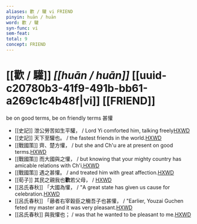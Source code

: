 ```yaml
---
aliases: 歡 / 驩 vi FRIEND
pinyin: huān / huān
word: 歡 / 驩
syn-func: vi
sem-feat: 
total: 9
concept: FRIEND 
---
```

# [[歡 / 驩]] *[[huān / huān]]*  [[uuid-c20780b3-41f9-491b-bb61-a269c1c4b48f|vi]] [[FRIEND]]
be on good terms, be on friendly terms 甚懽
 - [[史記]] 泄公勞苦如生平驩， / Lord Yi comforted him, talking freely[HXWD](https://hxwd.org/textview.html?location=KR2a0001_tls_089-25a.47)
 - [[史記]] 天下至驩也。 / the fastest friends in the world.[HXWD](https://hxwd.org/textview.html?location=KR2a0001_tls_092-20a.27)
 - [[戰國策]] 齊、楚方懽， / but she and Ch'u are at present on good terms.[HXWD](https://hxwd.org/textview.html?location=KR2e0003_tls_059-1a.11)
 - [[戰國策]] 而大國與之懽， / but knowing that your mighty country has amicable relations with Ch'i,[HXWD](https://hxwd.org/textview.html?location=KR2e0003_tls_059-2a.15)
 - [[戰國策]] 遇之甚懽。 / and treated him with great affection.[HXWD](https://hxwd.org/textview.html?location=KR2e0003_tls_140-1a.5)
 - [[荀子]] 其民之親我也**歡**若父母，
                     / [HXWD](https://hxwd.org/textview.html?location=KR3a0002_tls_009-22a.21)
 - [[呂氏春秋]] 「大國為懽， / "A great state has given us cause for celebration.[HXWD](https://hxwd.org/textview.html?location=KR3j0009_tls_015-10a.21)
 - [[呂氏春秋]] 「曏者右宰穀臣之觴吾子也甚懽， / "Earlier, Youzai Guchen feted my master and it was very pleasant.[HXWD](https://hxwd.org/textview.html?location=KR3j0009_tls_020-44a.10)
 - [[呂氏春秋]] 與我懽也； / was that he wanted to be pleasant to me.[HXWD](https://hxwd.org/textview.html?location=KR3j0009_tls_020-44a.14)